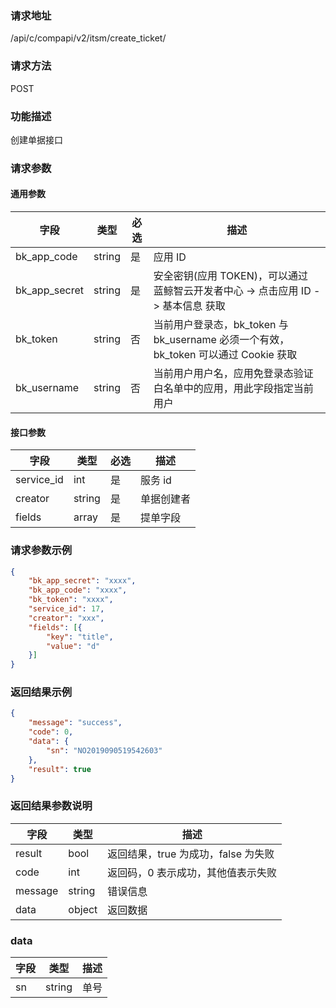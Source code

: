 ### 请求地址

/api/c/compapi/v2/itsm/create_ticket/

### 请求方法

POST

### 功能描述

创建单据接口

### 请求参数

#### 通用参数

| 字段 | 类型 | 必选 | 描述 |
|-----------|------------|--------|------------|
| bk_app_code | string | 是 | 应用 ID |
| bk_app_secret| string | 是 | 安全密钥(应用 TOKEN)，可以通过 蓝鲸智云开发者中心 -&gt; 点击应用 ID -&gt; 基本信息 获取 |
| bk_token | string | 否 | 当前用户登录态，bk_token 与 bk_username 必须一个有效，bk_token 可以通过 Cookie 获取 |
| bk_username | string | 否 | 当前用户用户名，应用免登录态验证白名单中的应用，用此字段指定当前用户 |

#### 接口参数

| 字段 | 类型 | 必选 | 描述 |
| --------- | ------ | --- | -------------------------- |
| service_id | int | 是 | 服务 id |
| creator | string | 是 | 单据创建者 |
| fields | array | 是 | 提单字段 |

### 请求参数示例

```json
{
    "bk_app_secret": "xxxx",
    "bk_app_code": "xxxx",
    "bk_token": "xxxx",
    "service_id": 17,
    "creator": "xxx",
    "fields": [{
        "key": "title",
        "value": "d"
    }]
}
```

### 返回结果示例

```json
{
	"message": "success",
	"code": 0,
	"data": {
		"sn": "NO2019090519542603"
	},
    "result": true
}

```

### 返回结果参数说明

| 字段 | 类型 | 描述 |
| ------- | --------- | ----------------------- |
| result | bool | 返回结果，true 为成功，false 为失败 |
| code | int | 返回码，0 表示成功，其他值表示失败 |
| message | string | 错误信息 |
| data | object | 返回数据 |

### data

| 字段 | 类型 | 描述 |
| ---------| ------ | -------- |
| sn | string | 单号 |

